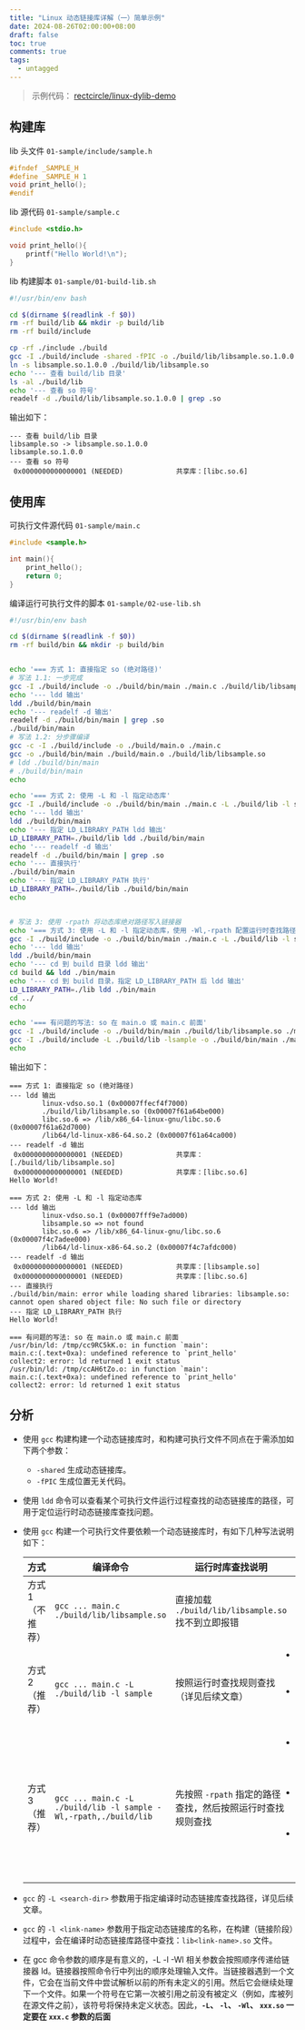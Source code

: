 ```yaml
---
title: "Linux 动态链接库详解（一）简单示例"
date: 2024-08-26T02:00:00+08:00
draft: false
toc: true
comments: true
tags:
  - untagged
---
```


> 示例代码： [rectcircle/linux-dylib-demo](https://github.com/rectcircle/linux-dylib-demo/tree/master/03-symbolversion)

## 构建库

lib 头文件 `01-sample/include/sample.h`

```h
#ifndef _SAMPLE_H
#define _SAMPLE_H 1
void print_hello();
#endif
```

lib 源代码 `01-sample/sample.c`

```c
#include <stdio.h>

void print_hello(){
    printf("Hello World!\n");
}
```

lib 构建脚本 `01-sample/01-build-lib.sh`

```bash
#!/usr/bin/env bash

cd $(dirname $(readlink -f $0))
rm -rf build/lib && mkdir -p build/lib
rm -rf build/include

cp -rf ./include ./build
gcc -I ./build/include -shared -fPIC -o ./build/lib/libsample.so.1.0.0 ./sample.c
ln -s libsample.so.1.0.0 ./build/lib/libsample.so
echo '--- 查看 build/lib 目录'
ls -al ./build/lib
echo '--- 查看 so 符号'
readelf -d ./build/lib/libsample.so.1.0.0 | grep .so
```

输出如下：

```
--- 查看 build/lib 目录
libsample.so -> libsample.so.1.0.0
libsample.so.1.0.0
--- 查看 so 符号
 0x0000000000000001 (NEEDED)             共享库：[libc.so.6]
```

## 使用库

可执行文件源代码 `01-sample/main.c`

```c
#include <sample.h>

int main(){
    print_hello();
    return 0;
}
```

编译运行可执行文件的脚本 `01-sample/02-use-lib.sh`

```bash
#!/usr/bin/env bash

cd $(dirname $(readlink -f $0))
rm -rf build/bin && mkdir -p build/bin


echo '=== 方式 1: 直接指定 so (绝对路径)'
# 写法 1.1: 一步完成
gcc -I ./build/include -o ./build/bin/main ./main.c ./build/lib/libsample.so
echo '--- ldd 输出'
ldd ./build/bin/main
echo '--- readelf -d 输出'
readelf -d ./build/bin/main | grep .so
./build/bin/main
# 写法 1.2: 分步骤编译
gcc -c -I ./build/include -o ./build/main.o ./main.c
gcc -o ./build/bin/main ./build/main.o ./build/lib/libsample.so
# ldd ./build/bin/main
# ./build/bin/main
echo

echo '=== 方式 2: 使用 -L 和 -l 指定动态库'
gcc -I ./build/include -o ./build/bin/main ./main.c -L ./build/lib -l sample
echo '--- ldd 输出'
ldd ./build/bin/main
echo '--- 指定 LD_LIBRARY_PATH ldd 输出'
LD_LIBRARY_PATH=./build/lib ldd ./build/bin/main
echo '--- readelf -d 输出'
readelf -d ./build/bin/main | grep .so
echo '--- 直接执行'
./build/bin/main
echo '--- 指定 LD_LIBRARY_PATH 执行'
LD_LIBRARY_PATH=./build/lib ./build/bin/main
echo


# 写法 3: 使用 -rpath 将动态库绝对路径写入链接器
echo '=== 方式 3: 使用 -L 和 -l 指定动态库，使用 -Wl,-rpath 配置运行时查找路径。'
gcc -I ./build/include -o ./build/bin/main ./main.c -L ./build/lib -l sample -Wl,-rpath,./build/lib
echo '--- ldd 输出'
ldd ./build/bin/main
echo '--- cd 到 build 目录 ldd 输出'
cd build && ldd ./bin/main
echo '--- cd 到 build 目录，指定 LD_LIBRARY_PATH 后 ldd 输出'
LD_LIBRARY_PATH=./lib ldd ./bin/main
cd ../
echo

echo '=== 有问题的写法: so 在 main.o 或 main.c 前面'
gcc -I ./build/include -o ./build/bin/main ./build/lib/libsample.so ./main.c
gcc -I ./build/include -L ./build/lib -lsample -o ./build/bin/main ./main.c
echo
```

输出如下：

```
=== 方式 1: 直接指定 so (绝对路径)
--- ldd 输出
        linux-vdso.so.1 (0x00007ffecf4f7000)
        ./build/lib/libsample.so (0x00007f61a64be000)
        libc.so.6 => /lib/x86_64-linux-gnu/libc.so.6 (0x00007f61a62d7000)
        /lib64/ld-linux-x86-64.so.2 (0x00007f61a64ca000)
--- readelf -d 输出
 0x0000000000000001 (NEEDED)             共享库：[./build/lib/libsample.so]
 0x0000000000000001 (NEEDED)             共享库：[libc.so.6]
Hello World!

=== 方式 2: 使用 -L 和 -l 指定动态库
--- ldd 输出
        linux-vdso.so.1 (0x00007fff9e7ad000)
        libsample.so => not found
        libc.so.6 => /lib/x86_64-linux-gnu/libc.so.6 (0x00007f4c7adee000)
        /lib64/ld-linux-x86-64.so.2 (0x00007f4c7afdc000)
--- readelf -d 输出
 0x0000000000000001 (NEEDED)             共享库：[libsample.so]
 0x0000000000000001 (NEEDED)             共享库：[libc.so.6]
--- 直接执行
./build/bin/main: error while loading shared libraries: libsample.so: cannot open shared object file: No such file or directory
--- 指定 LD_LIBRARY_PATH 执行
Hello World!

=== 有问题的写法: so 在 main.o 或 main.c 前面
/usr/bin/ld: /tmp/cc9RC5kK.o: in function `main':
main.c:(.text+0xa): undefined reference to `print_hello'
collect2: error: ld returned 1 exit status
/usr/bin/ld: /tmp/ccAH6tZo.o: in function `main':
main.c:(.text+0xa): undefined reference to `print_hello'
collect2: error: ld returned 1 exit status
```

## 分析

* 使用 `gcc` 构建构建一个动态链接库时，和构建可执行文件不同点在于需添加如下两个参数：
    * `-shared` 生成动态链接库。
    * `-fPIC` 生成位置无关代码。
* 使用 `ldd` 命令可以查看某个可执行文件运行过程查找的动态链接库的路径，可用于定位运行时动态链接库查找问题。
* 使用 `gcc` 构建一个可执行文件要依赖一个动态链接库时，有如下几种写法说明如下：

    | 方式  | 编译命令 | 运行时库查找说明 | ldd 输出 |
    |-------|--------|----------------|--------|
    | 方式 1 （不推荐） | `gcc ... main.c ./build/lib/libsample.so` | 直接加载 `./build/lib/libsample.so` 找不到立即报错 | `./build/lib/libsample.so` |
    | 方式 2 （推荐） | `gcc ... main.c -L ./build/lib -l sample` | 按照运行时查找规则查找（详见后续文章） | <li>未指定 LD_LIBRARY_PATH 输出为： `libsample.so => not found`</li><li> 指定了正确的 `LD_LIBRARY_PATH` 输出为： `libsample.so => ./build/lib/libsample.so`</li> |
    | 方式 3 （推荐） | `gcc ... main.c -L ./build/lib -l sample -Wl,-rpath,./build/lib` | 先按照 `-rpath` 指定的路径查找，然后按照运行时查找规则查找 | <li>运行时所在路径和编译时一样时，输出为：`libsample.so => ./build/lib/libsample.so`。</li><li>运行时所在路径和编译时不一样时，输出为：`libsample.so => not found`。</li><li>指定了正确的 LD_LIBRARY_PATH 时，输出为：`libsample.so => ./lib/libsample.so`。</li>|

* `gcc` 的 `-L <search-dir>` 参数用于指定编译时动态链接库查找路径，详见后续文章。
* `gcc` 的 `-l <link-name>` 参数用于指定动态链接库的名称，在构建（链接阶段）过程中，会在编译时动态链接库路径中查找：`lib<link-name>.so` 文件。
* 在 gcc 命令参数的顺序是有意义的，-L -l -Wl 相关参数会按照顺序传递给链接器 ld。链接器按照命令行中列出的顺序处理输入文件。当链接器遇到一个文件，它会在当前文件中尝试解析以前的所有未定义的引用。然后它会继续处理下一个文件。如果一个符号在它第一次被引用之前没有被定义（例如，库被列在源文件之前），该符号将保持未定义状态。因此，**`-L`、 `-l`、 `-Wl`、 `xxx.so` 一定要在 `xxx.c` 参数的后面**

